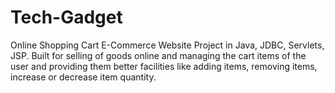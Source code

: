 # Tech-Gadget
Online Shopping Cart E-Commerce Website Project in Java, JDBC, Servlets, JSP. Built for selling of goods online and managing the cart items of the user and providing them better facilities like adding items, removing items, increase or decrease item quantity. 
